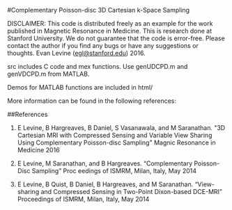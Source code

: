 #Complementary Poisson-disc 3D Cartesian k-Space Sampling

DISCLAIMER: This code is distributed freely as an example for the work
published in Magnetic Resonance in Medicine. This is research done at
Stanford University. We do not guarantee that the code is error-free. 
Please contact the author if you find any bugs or have any suggestions
or thoughts.
Evan Levine (egl@stanford.edu) 2016.

src includes C code and mex functions. Use genUDCPD.m and genVDCPD.m from MATLAB.

Demos for MATLAB functions are included in html/

More information can be found in the following references:

##References
1) E Levine, B Hargreaves, B Daniel, S Vasanawala, and M Saranathan. "3D Cartesian MRI with Compressed Sensing and Variable View Sharing Using Complementary Poisson-disc Sampling"  Magnic Resonance in Medicine 2016

2) E Levine, M Saranathan, and B Hargreaves. “Complementary Poisson-Disc Sampling” Proc
eedings of ISMRM, Milan, Italy, May 2014

3) E Levine, B Quist, B Daniel, B Hargreaves, and M Saranathan. “View-sharing and Compressed Sensing in Two-Point Dixon-based DCE-MRI” Proceedings of ISMRM, Milan, Italy, May 2014
